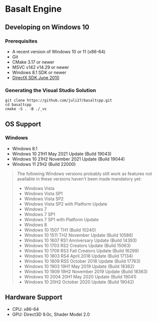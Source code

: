 # Basalt Engine
## Developing on Windows 10
### Prerequisites
* A recent version of Windows 10 or 11 (x86-64)
* Git
* CMake 3.17 or newer
* MSVC v142 v14.29 or newer
* Windows 8.1 SDK or newer
* [DirectX SDK June 2010](https://www.microsoft.com/en-us/download/details.aspx?id=6812)

### Generating the Visual Studio Solution
    git clone https://github.com/juli27/basaltcpp.git
    cd basaltcpp
    cmake -S . -B ./_vs

## OS Support
### Windows
* Windows 8.1
* Windows 10 21H1 May 2021 Update (Build 19043)
* Windows 10 21H2 November 2021 Update (Build 19044)
* Windows 11 21H2 (Build 22000)

> The following Windows versions probably still work as features not available
in these versions haven't been made mandatory yet:
> * Windows Vista
> * Windows Vista SP1
> * Windows Vista SP2
> * Windows Vista SP2 with Platform Update
> * Windows 7
> * Windows 7 SP1
> * Windows 7 SP1 with Platform Update
> * Windows 8
> * Windows 10 1507 TH1 (Build 10240)
> * Windows 10 1511 TH2 November Update (Build 10586)
> * Windows 10 1607 RS1 Anniversary Update (Build 14393)
> * Windows 10 1703 RS2 Creators Update (Build 15063)
> * Windows 10 1709 RS3 Fall Creators Update (Build 16299)
> * Windows 10 1803 RS4 April 2018 Update (Build 17134)
> * Windows 10 1809 RS5 October 2018 Update (Build 17763)
> * Windows 10 1903 19H1 May 2019 Update (Build 18362)
> * Windows 10 1909 19H2 November 2019 Update (Build 18363)
> * Windows 10 2004 20H1 May 2020 Update (Build 19041)
> * Windows 10 20H2 October 2020 Update (Build 19042)

## Hardware Support
* CPU: x86-64
* GPU: Direct3D 9.0c, Shader Model 2.0
